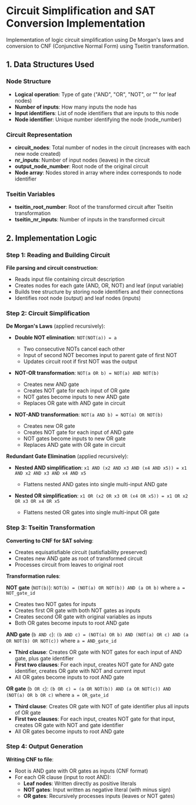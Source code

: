 # Circuit Simplification and SAT Conversion Implementation
Implementation of logic circuit simplification using De Morgan's laws and conversion to CNF (Conjunctive Normal Form) using Tseitin transformation.

## 1. Data Structures Used

### Node Structure
- **Logical operation**: Type of gate ("AND", "OR", "NOT", or "" for leaf nodes)
- **Number of inputs**: How many inputs the node has
- **Input identifiers**: List of node identifiers that are inputs to this node
- **Node identifier**: Unique number identifying the node (node_number)

### Circuit Representation
- **circuit_nodes**: Total number of nodes in the circuit (increases with each new node created)
- **nr_inputs**: Number of input nodes (leaves) in the circuit
- **output_node_number**: Root node of the original circuit
- **Node array**: Nodes stored in array where index corresponds to node identifier

### Tseitin Variables
- **tseitin_root_number**: Root of the transformed circuit after Tseitin transformation
- **tseitin_nr_inputs**: Number of inputs in the transformed circuit

## 2. Implementation Logic

### Step 1: Reading and Building Circuit
**File parsing and circuit construction**:
- Reads input file containing circuit description
- Creates nodes for each gate (AND, OR, NOT) and leaf (input variable)
- Builds tree structure by storing node identifiers and their connections
- Identifies root node (output) and leaf nodes (inputs)

### Step 2: Circuit Simplification
**De Morgan's Laws** (applied recursively):
- **Double NOT elimination**: `NOT(NOT(a)) = a`
  - Two consecutive NOTs cancel each other
  - Input of second NOT becomes input to parent gate of first NOT
  - Updates circuit root if first NOT was the output
  
- **NOT-OR transformation**: `NOT(a OR b) = NOT(a) AND NOT(b)`
  - Creates new AND gate
  - Creates NOT gate for each input of OR gate
  - NOT gates become inputs to new AND gate
  - Replaces OR gate with AND gate in circuit
  
- **NOT-AND transformation**: `NOT(a AND b) = NOT(a) OR NOT(b)`
  - Creates new OR gate
  - Creates NOT gate for each input of AND gate
  - NOT gates become inputs to new OR gate
  - Replaces AND gate with OR gate in circuit

**Redundant Gate Elimination** (applied recursively):
- **Nested AND simplification**: `x1 AND (x2 AND x3 AND (x4 AND x5)) = x1 AND x2 AND x3 AND x4 AND x5`
  - Flattens nested AND gates into single multi-input AND gate
  
- **Nested OR simplification**: `x1 OR (x2 OR x3 OR (x4 OR x5)) = x1 OR x2 OR x3 OR x4 OR x5`
  - Flattens nested OR gates into single multi-input OR gate

### Step 3: Tseitin Transformation
**Converting to CNF for SAT solving**:
- Creates equisatisfiable circuit (satisfiability preserved)
- Creates new AND gate as root of transformed circuit
- Processes circuit from leaves to original root

**Transformation rules**:

**NOT gate** (`NOT(b)`): `NOT(b) = (NOT(a) OR NOT(b)) AND (a OR b)` where `a = NOT_gate_id`
- Creates two NOT gates for inputs
- Creates first OR gate with both NOT gates as inputs
- Creates second OR gate with original variables as inputs
- Both OR gates become inputs to root AND gate

**AND gate** (`b AND c`): `(b AND c) = (NOT(a) OR b) AND (NOT(a) OR c) AND (a OR NOT(b) OR NOT(c))` where `a = AND_gate_id`
- **Third clause**: Creates OR gate with NOT gates for each input of AND gate, plus gate identifier
- **First two clauses**: For each input, creates NOT gate for AND gate identifier, creates OR gate with NOT and current input
- All OR gates become inputs to root AND gate

**OR gate** (`b OR c`): `(b OR c) = (a OR NOT(b)) AND (a OR NOT(c)) AND (NOT(a) OR b OR c)` where `a = OR_gate_id`
- **Third clause**: Creates OR gate with NOT of gate identifier plus all inputs of OR gate
- **First two clauses**: For each input, creates NOT gate for that input, creates OR gate with NOT and gate identifier
- All OR gates become inputs to root AND gate

### Step 4: Output Generation
**Writing CNF to file**:
- Root is AND gate with OR gates as inputs (CNF format)
- For each OR clause (input to root AND):
  - **Leaf nodes**: Written directly as positive literals
  - **NOT gates**: Input written as negative literal (with minus sign)
  - **OR gates**: Recursively processes inputs (leaves or NOT gates)
